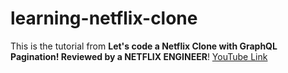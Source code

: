 # learning-netflix-clone
This is the tutorial from **Let's code a Netflix Clone with GraphQL Pagination! Reviewed by a NETFLIX ENGINEER**!
[YouTube Link](https://www.youtube.com/watch?v=g8COh40v2jU)
